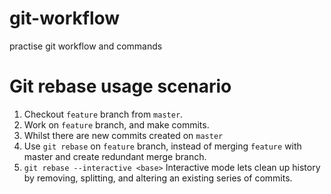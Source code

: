 # git-workflow
practise git workflow and commands
# Git rebase usage scenario 
1. Checkout `feature` branch from `master`.
2. Work on `feature` branch, and make commits.
3. Whilst there are new commits created on `master`
4. Use `git rebase` on `feature` branch, instead of merging `feature` with master and create redundant merge branch.
5. `git rebase --interactive <base>` Interactive mode lets clean up history by removing, splitting, and altering an existing series of commits.
